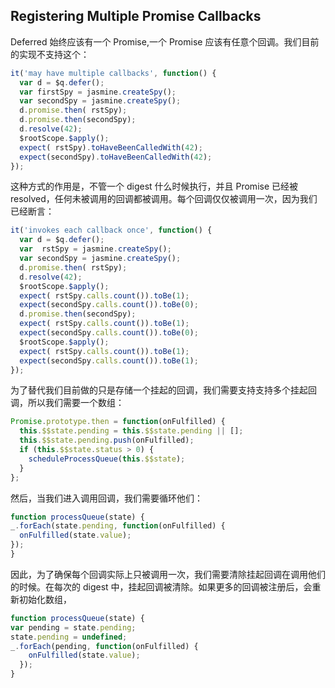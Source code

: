 ## Registering Multiple Promise Callbacks

Deferred 始终应该有一个 Promise,一个 Promise 应该有任意个回调。我们目前的实现不支持这个：

```js
it('may have multiple callbacks', function() {
  var d = $q.defer();
  var firstSpy = jasmine.createSpy();
  var secondSpy = jasmine.createSpy();
  d.promise.then( rstSpy);
  d.promise.then(secondSpy);
  d.resolve(42);
  $rootScope.$apply();
  expect( rstSpy).toHaveBeenCalledWith(42);
  expect(secondSpy).toHaveBeenCalledWith(42);
});
```
这种方式的作用是，不管一个 digest 什么时候执行，并且 Promise 已经被 resolved，任何未被调用的回调都被调用。每个回调仅仅被调用一次，因为我们已经断言：

```js
it('invokes each callback once', function() {
  var d = $q.defer();
  var  rstSpy = jasmine.createSpy();
  var secondSpy = jasmine.createSpy();
  d.promise.then( rstSpy);
  d.resolve(42);
  $rootScope.$apply();
  expect( rstSpy.calls.count()).toBe(1);
  expect(secondSpy.calls.count()).toBe(0);
  d.promise.then(secondSpy);
  expect( rstSpy.calls.count()).toBe(1);
  expect(secondSpy.calls.count()).toBe(0);
  $rootScope.$apply();
  expect( rstSpy.calls.count()).toBe(1);
  expect(secondSpy.calls.count()).toBe(1);
});
```
为了替代我们目前做的只是存储一个挂起的回调，我们需要支持支持多个挂起回调，所以我们需要一个数组：

```js
Promise.prototype.then = function(onFulfilled) {
  this.$$state.pending = this.$$state.pending || [];
  this.$$state.pending.push(onFulfilled);
  if (this.$$state.status > 0) {
    scheduleProcessQueue(this.$$state);
  }
};
```
然后，当我们进入调用回调，我们需要循环他们：
```js
function processQueue(state) {
_.forEach(state.pending, function(onFulfilled) {
  onFulfilled(state.value);
});
}
```
因此，为了确保每个回调实际上只被调用一次，我们需要清除挂起回调在调用他们的时候。在每次的 digest 中，挂起回调被清除。如果更多的回调被注册后，会重新初始化数组，
```js
function processQueue(state) {
var pending = state.pending;
state.pending = undefined;
_.forEach(pending, function(onFulfilled) {
    onFulfilled(state.value);
  });
}
```
